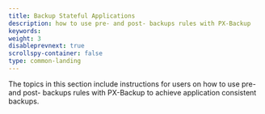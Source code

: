 ```yaml
---
title: Backup Stateful Applications
description: how to use pre- and post- backups rules with PX-Backup 
keywords: 
weight: 3
disableprevnext: true
scrollspy-container: false
type: common-landing
---
```


The topics in this section include instructions for users on how to use pre- and post- backups rules with PX-Backup to achieve application consistent backups.